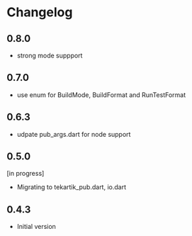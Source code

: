 # Changelog

## 0.8.0

* strong mode suppport

## 0.7.0

* use enum for BuildMode, BuildFormat and RunTestFormat

## 0.6.3

* udpate pub_args.dart for node support

## 0.5.0

[in progress]

* Migrating to tekartik_pub.dart, io.dart

## 0.4.3

* Initial version
